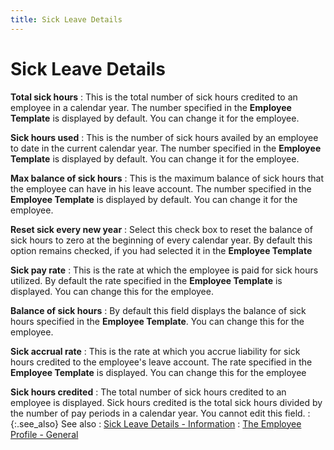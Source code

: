 ```yaml
---
title: Sick Leave Details
---
```


# Sick Leave Details


**Total sick hours**
: This is the total number of sick hours credited to an employee in a calendar year. The number specified in the **Employee Template** is displayed by default. You can change it for the employee.


**Sick hours used**
: This is the number of sick hours availed by an employee to date in the current calendar year. The number specified in the **Employee Template** is displayed by default. You can change it for the employee.


**Max balance of sick hours**
: This is the maximum balance of sick hours that the employee can have in his leave account. The number specified in the **Employee Template** is displayed by default. You can change it for the employee.


**Reset sick every new year**
: Select this check box to reset the balance of sick hours to zero at the beginning of every calendar year. By default this option remains checked, if you had selected it in the **Employee Template**


**Sick pay rate**
: This is the rate at which the employee is paid for sick hours utilized. By default the rate specified in the **Employee Template** is displayed. You can change this for the employee.


**Balance of sick hours**
: By default this field displays the balance of sick hours specified in the **Employee Template**. You can change this for the employee.


**Sick accrual rate**
: This is the rate at which you accrue liability for sick hours credited to the employee's leave account. The rate specified in the **Employee Template** is displayed. You can change this for the employee


**Sick hours credited**
: The total number of sick hours credited to an employee is displayed. Sick hours credited is the total sick hours divided by the number of pay periods in a calendar year. You cannot edit this field.
: {:.see_also}
See also
: [Sick Leave Details - Information]({{site.prl_baseurl}}/misc/sick_leave_details_2.html)
: [The Employee Profile - General]({{site.prl_baseurl}}/misc/the_employee_profile_general.html)
